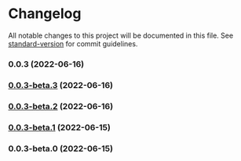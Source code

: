 # Changelog

All notable changes to this project will be documented in this file. See [standard-version](https://github.com/conventional-changelog/standard-version) for commit guidelines.

### 0.0.3 (2022-06-16)

### [0.0.3-beta.3](https://github.com/UltimateTournament/ArcadeJSClientSDK/compare/v0.0.3-beta.2...v0.0.3-beta.3) (2022-06-16)

### [0.0.3-beta.2](https://github.com/UltimateTournament/ArcadeJSClientSDK/compare/v0.0.3-beta.1...v0.0.3-beta.2) (2022-06-16)

### [0.0.3-beta.1](https://github.com/UltimateTournament/ArcadeJSClientSDK/compare/v0.0.3-beta.0...v0.0.3-beta.1) (2022-06-15)

### 0.0.3-beta.0 (2022-06-15)
